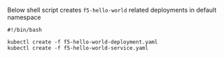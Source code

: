 Below shell script creates `f5-hello-world` related deployments in default namespace

```
#!/bin/bash

kubectl create -f f5-hello-world-deployment.yaml
kubectl create -f f5-hello-world-service.yaml
```
